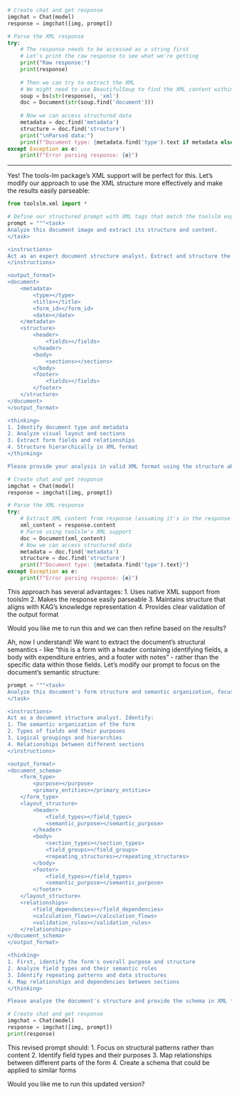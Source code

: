 

``` python
# Create chat and get response
imgchat = Chat(model)
response = imgchat([img, prompt])

# Parse the XML response
try:
    # The response needs to be accessed as a string first
    # Let's print the raw response to see what we're getting
    print("Raw response:")
    print(response)
    
    # Then we can try to extract the XML
    # We might need to use BeautifulSoup to find the XML content within the response
    soup = bs(str(response), 'xml')
    doc = Document(str(soup.find('document')))
    
    # Now we can access structured data
    metadata = doc.find('metadata')
    structure = doc.find('structure')
    print("\nParsed data:")
    print(f"Document type: {metadata.find('type').text if metadata else 'Not found'}")
except Exception as e:
    print(f"Error parsing response: {e}")
```

------------------------------------------------------------------------

Yes! The tools-lm package’s XML support will be perfect for this. Let’s
modify our approach to use the XML structure more effectively and make
the results easily parseable:

``` python
from toolslm.xml import *

# Define our structured prompt with XML tags that match the toolslm expectations
prompt = """<task>
Analyze this document image and extract its structure and content.
</task>

<instructions>
Act as an expert document structure analyst. Extract and structure the document information hierarchically.
</instructions>

<output_format>
<document>
    <metadata>
        <type></type>
        <title></title>
        <form_id></form_id>
        <date></date>
    </metadata>
    <structure>
        <header>
            <fields></fields>
        </header>
        <body>
            <sections></sections>
        </body>
        <footer>
            <fields></fields>
        </footer>
    </structure>
</document>
</output_format>

<thinking>
1. Identify document type and metadata
2. Analyze visual layout and sections
3. Extract form fields and relationships
4. Structure hierarchically in XML format
</thinking>

Please provide your analysis in valid XML format using the structure above."""

# Create chat and get response
imgchat = Chat(model)
response = imgchat([img, prompt])

# Parse the XML response
try:
    # Extract XML content from response (assuming it's in the response text)
    xml_content = response.content
    # Parse using toolslm's XML support
    doc = Document(xml_content)
    # Now we can access structured data
    metadata = doc.find('metadata')
    structure = doc.find('structure')
    print(f"Document type: {metadata.find('type').text}")
except Exception as e:
    print(f"Error parsing response: {e}")
```

This approach has several advantages: 1. Uses native XML support from
toolslm 2. Makes the response easily parseable 3. Maintains structure
that aligns with KAG’s knowledge representation 4. Provides clear
validation of the output format

Would you like me to run this and we can then refine based on the
results?

Ah, now I understand! We want to extract the document’s structural
semantics - like “this is a form with a header containing identifying
fields, a body with expenditure entries, and a footer with notes” -
rather than the specific data within those fields. Let’s modify our
prompt to focus on the document’s semantic structure:

``` python
prompt = """<task>
Analyze this document's form structure and semantic organization, focusing on the types of fields and their relationships rather than their contents.
</task>

<instructions>
Act as a document structure analyst. Identify:
1. The semantic organization of the form
2. Types of fields and their purposes
3. Logical groupings and hierarchies
4. Relationships between different sections
</instructions>

<output_format>
<document_schema>
    <form_type>
        <purpose></purpose>
        <primary_entities></primary_entities>
    </form_type>
    <layout_structure>
        <header>
            <field_types></field_types>
            <semantic_purpose></semantic_purpose>
        </header>
        <body>
            <section_types></section_types>
            <field_groups></field_groups>
            <repeating_structures></repeating_structures>
        </body>
        <footer>
            <field_types></field_types>
            <semantic_purpose></semantic_purpose>
        </footer>
    </layout_structure>
    <relationships>
        <field_dependencies></field_dependencies>
        <calculation_flows></calculation_flows>
        <validation_rules></validation_rules>
    </relationships>
</document_schema>
</output_format>

<thinking>
1. First, identify the form's overall purpose and structure
2. Analyze field types and their semantic roles
3. Identify repeating patterns and data structures
4. Map relationships and dependencies between sections
</thinking>

Please analyze the document's structure and provide the schema in XML format."""

# Create chat and get response
imgchat = Chat(model)
response = imgchat([img, prompt])
print(response)
```

This revised prompt should: 1. Focus on structural patterns rather than
content 2. Identify field types and their purposes 3. Map relationships
between different parts of the form 4. Create a schema that could be
applied to similar forms

Would you like me to run this updated version?
